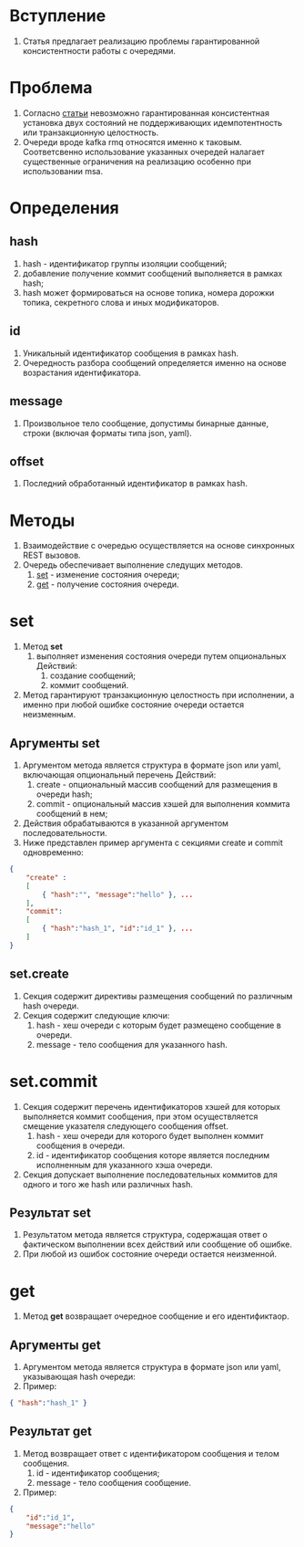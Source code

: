 # Вступление

1. Статья предлагает реализацию проблемы гарантированной консистентности работы с очередями.

# Проблема

1. Согласно [статьи](./state_consistency_problem.md) невозможно гарантированная консистентная установка двух состояний не поддерживающих идемпотентность или транзакционную целостность.
0. Очереди вроде kafka rmq относятся именно к таковым. Соответсвенно использование указанных очередей налагает существенные ограничения на реализацию особенно при использовании msa.



# Определения

## hash

1. hash - идентификатор группы изоляции сообщений;
0. добавление получение коммит сообщений выполняется в рамках hash;
0. hash может формироваться на основе топика, номера дорожки топика, секретного слова и иных модификаторов.

## id

1. Уникальный идентификатор сообщения в рамках hash.
0. Очередность разбора сообщений определяется именно на основе возрастания идентификатора.

## message

1. Произвольное тело сообщение, допустимы бинарные данные, строки (включая форматы типа json, yaml).

## offset

1. Последний обработанный идентификатор в рамках hash.



# Методы

1. Взаимодействие с очередью осуществляется на основе синхронных REST вызовов.
0. Очередь обеспечивает выполнение следущих методов.
    1. [set](#set) - изменение состояния очереди;
    0. [get](#get) - получение состояния очереди.


# set

1. Метод **set**
    1. выполняет изменения состояния очереди путем опциональных Действий:
        1. создание сообщений;
        0. коммит сообщений.
0. Метод гарантируют транзакционную целостность при исполнении, а именно при любой ошибке состояние очереди остается неизменным.

## Аргументы set

1. Аргументом метода является структура в формате json или yaml, включающая опциональный перечень Действий:
    1. create - опциональный массив сообщений для размещения в очереди hash;
    0. commit - опциональный массив хэшей для выполнения коммита сообщений в нем;
0. Действия обрабатываются в указанной аргументом последовательности.
0. Ниже представлен пример аргумента с секциями create и commit одновременно:

```json
{
    "create" :
    [
        { "hash":"", "message":"hello" }, ...
    ],
    "commit":
    [
        { "hash":"hash_1", "id":"id_1" }, ...
    ]
}
```

## set.create

1. Секция содержит директивы размещения сообщений по различным hash очереди.
0. Секция содержит следующие ключи:
    1. hash - хеш очереди с которым будет размещено сообщение в очереди.
    0. message - тело сообщения для указанного hash.

# set.commit

1. Секция содержит перечень идентификаторов хэшей для которых выполняется коммит сообщения, при этом осуществляется смещение указателя следующего сообщения offset.
    1. hash - хеш очереди для которого будет выполнен коммит сообщения в очереди.
    0. id - идентификатор сообщения которе является последним исполненным для указанного хэша очереди.
2. Секция допускает выполнение последовательных коммитов для одного и того же hash или различных hash.

## Результат set

1. Результатом метода является структура, содержащая ответ о фактическом выполнении всех действий или сообщение об ошибке.
0. При любой из ошибок состояние очереди остается неизменной.



# get

1. Метод **get** возвращает очередное сообщение и его идентификтаор.

## Аргументы get

1. Аргументом метода является структура в формате json или yaml, указывающая hash очереди:
0. Пример:

```json
{ "hash":"hash_1" }
```

## Результат get

1. Метод возвращает ответ с идентификатором сообщения и телом сообщения.
    1. id - идентификатор сообщения;
    0. message - тело сообщения сообщение.
0. Пример:
```json
{
    "id":"id_1",
    "message":"hello"
}
```
